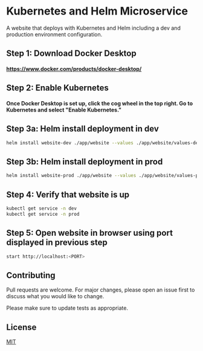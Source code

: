 # Kubernetes and Helm Microservice
A website that deploys with Kubernetes and Helm including a dev and production environment configuration.

## Step 1: Download Docker Desktop
#### https://www.docker.com/products/docker-desktop/


## Step 2: Enable Kubernetes
#### Once Docker Desktop is set up, click the cog wheel in the top right. Go to Kubernetes and select "Enable Kubernetes."

## Step 3a: Helm install deployment in dev
```bash
helm install website-dev ./app/website --values ./app/website/values-dev.yaml --namespace dev
```
## Step 3b: Helm install deployment in prod
```bash
helm install website-prod ./app/website --values ./app/website/values-prod.yaml --namespace prod
```

## Step 4: Verify that website is up
```bash
kubectl get service -n dev
kubectl get service -n prod
```
## Step 5: Open website in browser using port displayed in previous step
```bash
start http://localhost:<PORT>
```


## Contributing
Pull requests are welcome. For major changes, please open an issue first to discuss what you would like to change.

Please make sure to update tests as appropriate.

## License
[MIT](https://raw.githubusercontent.com/kliancombs/kubernetes-helm-website-deployment/main/LICENSE)